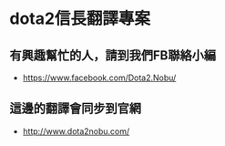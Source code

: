 # dota2信長翻譯專案
## 有興趣幫忙的人，請到我們FB聯絡小編
- https://www.facebook.com/Dota2.Nobu/
## 這邊的翻譯會同步到官網
- http://www.dota2nobu.com/
